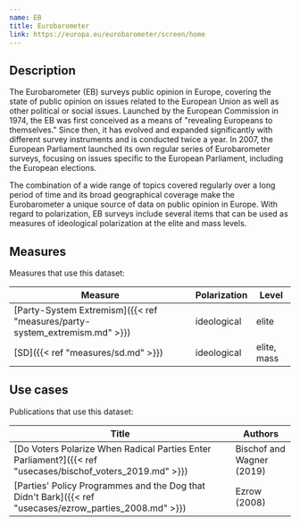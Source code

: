 ```yaml
---
name: EB
title: Eurobarometer
link: https://europa.eu/eurobarometer/screen/home
---
```

## Description

The Eurobarometer (EB) surveys public opinion in Europe, covering the state of public opinion on issues related to the European Union as well as other political or social issues. Launched by the European Commission in 1974, the EB was first conceived as a means of "revealing Europeans to themselves." Since then, it has evolved and expanded significantly with different survey instruments and is conducted twice a year. In 2007, the European Parliament launched its own regular series of Eurobarometer surveys, focusing on issues specific to the European Parliament, including the European elections.

The combination of a wide range of topics covered regularly over a long period of time and its broad geographical coverage make the Eurobarometer a unique source of data on public opinion in Europe. With regard to polarization, EB surveys include several items that can be used as measures of ideological polarization at the elite and mass levels.

## Measures
Measures that use this dataset:

| Measure                                                        | Polarization | Level       |
| -------------------------------------------------------------- | ------------ | ----------- |
| [Party-System Extremism]({{< ref "measures/party-system_extremism.md" >}}) | ideological  | elite       |
| [SD]({{< ref "measures/sd.md" >}})                                         | ideological  | elite, mass |

## Use cases
Publications that use this dataset:

| Title                                                                                          | Authors                   |
| ---------------------------------------------------------------------------------------------- | ------------------------- |
| [Do Voters Polarize When Radical Parties Enter Parliament?]({{< ref "usecases/bischof_voters_2019.md" >}}) | Bischof and Wagner (2019) |
| [Parties' Policy Programmes and the Dog that Didn't Bark]({{< ref "usecases/ezrow_parties_2008.md" >}})    | Ezrow (2008)              |

